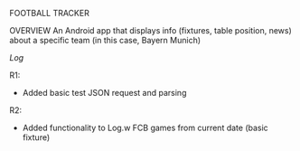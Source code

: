 FOOTBALL TRACKER

OVERVIEW
An Android app that displays info (fixtures, table position, news) about a specific team (in this case, Bayern Munich)

<em>Log</em>

R1:
- Added basic test JSON request and parsing

R2:
- Added functionality to Log.w FCB games from current date (basic fixture)